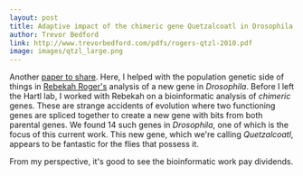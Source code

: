 ```yaml
---
layout: post
title: Adaptive impact of the chimeric gene Quetzalcoatl in Drosophila melanogaster
author: Trevor Bedford
link: http://www.trevorbedford.com/pdfs/rogers-qtzl-2010.pdf
image: images/qtzl_large.png
---
```


Another [paper to share](/pdfs/rogers-qtzl-2010.pdf).  Here, I helped with the population genetic side of things in [Rebekah Roger's](http://www.oeb.harvard.edu/faculty/hartl/lab/people/rebekah.html) analysis of a new gene in <i>Drosophila</i>.  Before I left the Hartl lab, I worked with Rebekah on a bioinformatic analysis of <em>chimeric</em> genes.  These are strange accidents of evolution where two functioning genes are spliced together to create a new gene with bits from both parental genes.  We found 14 such genes in <i>Drosophila</i>, one of which is the focus of this current work.  This new gene, which we're calling <i>Quetzalcoatl</i>, appears to be fantastic for the flies that possess it.

From my perspective, it's good to see the bioinformatic work pay dividends.
